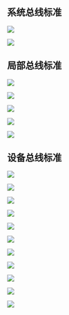 ## 系统总线标准

![](images/{1ABC4207-6425-4D38-BC27-C459450B51D1}.png)

![](images/{7A405DD1-6088-4DDC-B0F8-387C8FBC9E04}.png)

## 局部总线标准

![](images/{AE4EA270-2CA0-45D9-BD12-A3BABA726C93}.png)

![](images/{8D299FB2-FD7B-4938-B738-B0EF9CC1B826}.png)

![](images/{134DCF85-4812-4F11-81C9-22735F558D7A}.png)

![](images/{BB36AC13-731D-4D53-9EF9-35A2E340ABE1}.png)

![](images/{DFEC96C7-0445-4457-99F8-2EFA08795E6E}.png)

## 设备总线标准

![](images/{CA11D135-D794-4E5D-8484-85B24AA037B6}.png)

![](images/{7656E068-98D1-4594-A491-E3858FFF19E0}.png)

![](images/{2907EA07-066E-406E-B84F-B7287FBEA509}.png)

![](images/{732CCAC8-90AE-446A-8119-B943A944ABDC}.png)

![](images/{104F99EA-5923-497E-AF51-C6D5170E6D6E}.png)

![](images/{C97057D4-DE6F-45BE-B3BF-E71AE59E880C}.png)

![](images/{80A97045-237C-4740-BFF0-C7292805892A}.png)

![](images/{96AF989C-BBFD-4F2A-9875-A885BAD9855C}.png)

![](images/{57223DCD-CD07-4E96-829D-DF7DF7CDEA4E}.png)

![](images/{A13E89F4-2D29-485F-A246-FD0C4368B95B}.png)

![](images/{03E28F3E-867E-450B-B0D9-89DC449C5A36}.png)